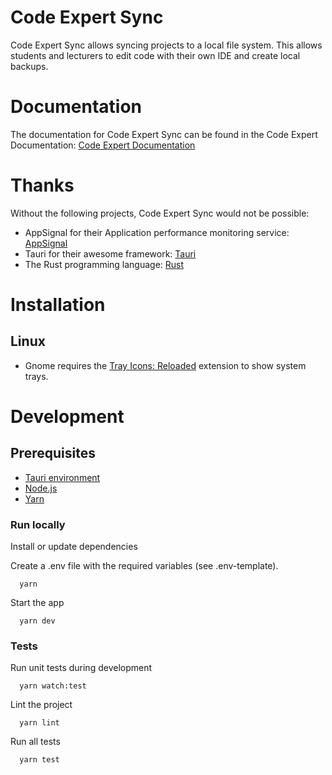 # Code Expert Sync

Code Expert Sync allows syncing projects to a local file system. This allows students and lecturers to edit code with their own IDE and create local backups.

# Documentation

The documentation for Code Expert Sync can be found in the Code Expert Documentation: [Code Expert Documentation](https://docs.expert.ethz.ch/)

# Thanks

Without the following projects, Code Expert Sync would not be possible:

- AppSignal for their Application performance monitoring service: [AppSignal](https://appsignal.com/)
- Tauri for their awesome framework: [Tauri](https://tauri.app/)
- The Rust programming language: [Rust](https://www.rust-lang.org/)

# Installation

## Linux

- Gnome requires the [Tray Icons: Reloaded](https://extensions.gnome.org/extension/2890/tray-icons-reloaded/) extension to show system trays.

# Development

## Prerequisites

- [Tauri environment](https://tauri.app/v1/guides/getting-started/prerequisites)
- [Node.js](https://nodejs.org/en)
- [Yarn](https://yarnpkg.com/getting-started/install)


### Run locally

Install or update dependencies

Create a .env file with the required variables (see .env-template).

```shell
  yarn
```

Start the app

```shell
  yarn dev
```

### Tests

Run unit tests during development

```shell
  yarn watch:test
```

Lint the project

```shell
  yarn lint
```

Run all tests

```shell
  yarn test
```
